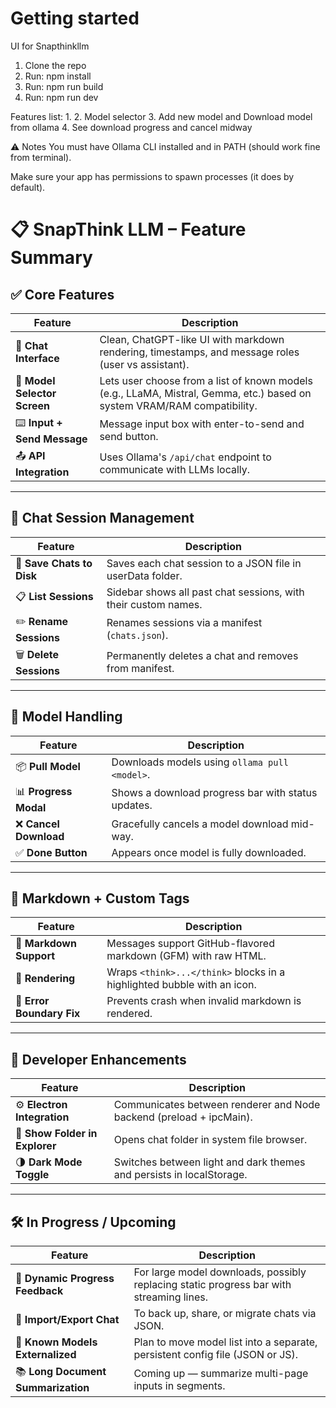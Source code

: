 

# Getting started

UI for Snapthinkllm 

1. Clone the repo
2. Run: npm install
3. Run: npm run build
4. Run: npm run dev


Features list: 
1. 
2. Model selector
3. Add new model and Download model from ollama
4. See download progress and cancel midway

⚠️ Notes
You must have Ollama CLI installed and in PATH (should work fine from terminal).

Make sure your app has permissions to spawn processes (it does by default).



# 📋 SnapThink LLM – Feature Summary

## ✅ Core Features

| Feature | Description |
|--------|-------------|
| 💬 **Chat Interface** | Clean, ChatGPT-like UI with markdown rendering, timestamps, and message roles (user vs assistant). |
| 🧠 **Model Selector Screen** | Lets user choose from a list of known models (e.g., LLaMA, Mistral, Gemma, etc.) based on system VRAM/RAM compatibility. |
| ⌨️ **Input + Send Message** | Message input box with enter-to-send and send button. |
| 📤 **API Integration** | Uses Ollama's `/api/chat` endpoint to communicate with LLMs locally. |

---

## 💾 Chat Session Management

| Feature | Description |
|--------|-------------|
| 📁 **Save Chats to Disk** | Saves each chat session to a JSON file in userData folder. |
| 📋 **List Sessions** | Sidebar shows all past chat sessions, with their custom names. |
| ✏️ **Rename Sessions** | Renames sessions via a manifest (`chats.json`). |
| 🗑️ **Delete Sessions** | Permanently deletes a chat and removes from manifest. |

---

## 🧠 Model Handling

| Feature | Description |
|--------|-------------|
| 📦 **Pull Model** | Downloads models using `ollama pull <model>`. |
| 📊 **Progress Modal** | Shows a download progress bar with status updates. |
| ❌ **Cancel Download** | Gracefully cancels a model download mid-way. |
| ✅ **Done Button** | Appears once model is fully downloaded. |

---

## 🎨 Markdown + Custom Tags

| Feature | Description |
|--------|-------------|
| 📄 **Markdown Support** | Messages support GitHub-flavored markdown (GFM) with raw HTML. |
| 💭 **<think> Rendering** | Wraps `<think>...</think>` blocks in a highlighted bubble with an icon. |
| 🧱 **Error Boundary Fix** | Prevents crash when invalid markdown is rendered. |

---

## 🧰 Developer Enhancements

| Feature | Description |
|--------|-------------|
| ⚙️ **Electron Integration** | Communicates between renderer and Node backend (preload + ipcMain). |
| 📂 **Show Folder in Explorer** | Opens chat folder in system file browser. |
| 🌗 **Dark Mode Toggle** | Switches between light and dark themes and persists in localStorage. |

---

## 🛠️ In Progress / Upcoming

| Feature | Description |
|--------|-------------|
| 🔄 **Dynamic Progress Feedback** | For large model downloads, possibly replacing static progress bar with streaming lines. |
| 📁 **Import/Export Chat** | To back up, share, or migrate chats via JSON. |
| 🧾 **Known Models Externalized** | Plan to move model list into a separate, persistent config file (JSON or JS). |
| 📚 **Long Document Summarization** | Coming up — summarize multi-page inputs in segments. |

